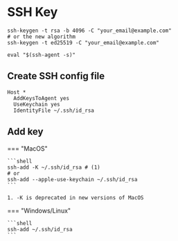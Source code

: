 # SSH Key

```shell title="in ~/.ssh directory"
ssh-keygen -t rsa -b 4096 -C "your_email@example.com"
# or the new algorithm
ssh-keygen -t ed25519 -C "your_email@example.com"

eval "$(ssh-agent -s)"
```

## Create SSH config file

``` title="~/.ssh/config"
Host *
  AddKeysToAgent yes
  UseKeychain yes
  IdentityFile ~/.ssh/id_rsa
```

## Add key

=== "MacOS"

    ```shell
    ssh-add -K ~/.ssh/id_rsa # (1)
    # or
    ssh-add --apple-use-keychain ~/.ssh/id_rsa
    ```

    1. -K is deprecated in new versions of MacOS    

=== "Windows/Linux"

    ```shell
    ssh-add ~/.ssh/id_rsa
    ```
